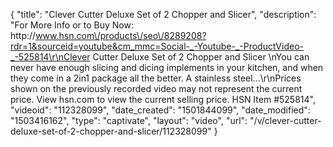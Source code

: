 {
    "title": "Clever Cutter Deluxe Set of 2 Chopper and Slicer",
    "description": "For More Info or to Buy Now: http:\/\/www.hsn.com\/products\/seo\/8289208?rdr=1&sourceid=youtube&cm_mmc=Social-_-Youtube-_-ProductVideo-_-525814\r\nClever Cutter Deluxe Set of 2 Chopper and Slicer \nYou can never have enough slicing and dicing implements in your kitchen, and when they come in a 2in1 package all the better. A stainless steel...\r\nPrices shown on the previously recorded video may not represent the current price.  View hsn.com to view the current selling price. HSN Item #525814",
    "videoid": "112328099",
    "date_created": "1501844099",
    "date_modified": "1503416162",
    "type": "captivate",
    "layout": "video",
    "url": "\/v\/clever-cutter-deluxe-set-of-2-chopper-and-slicer\/112328099"
}